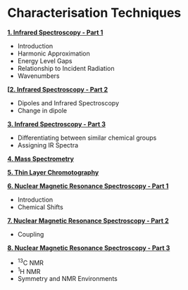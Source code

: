 # Characterisation Techniques

**[1. Infrared Spectroscopy - Part 1](./1_ir_part_1.md)**
- Introduction
- Harmonic Approximation
- Energy Level Gaps
- Relationship to Incident Radiation
- Wavenumbers

**[[2. Infrared Spectroscopy - Part 2](./2_ir_part_2.md)**
- Dipoles and Infrared Spectroscopy
- Change in dipole

**[3. Infrared Spectroscopy - Part 3](./3_ir_part_3.md)**
- Differentiating between similar chemical groups
- Assigning IR Spectra

**[4. Mass Spectrometry](./4_mass_spec.md)**

**[5. Thin Layer Chromotography](./5_tlc.md)**

**[6. Nuclear Magnetic Resonance Spectroscopy - Part 1](./6_nmr_part_1.md)**
- Introduction
- Chemical Shifts

**[7. Nuclear Magnetic Resonance Spectroscopy - Part 2](./7_nme_part_2.md)**
- Coupling

**[8. Nuclear Magnetic Resonance Spectroscopy - Part 3](./8_nmr_part_3.md)**
- <sup>13</sup>C NMR
- <sup>1</sup>H NMR
- Symmetry and NMR Environments


